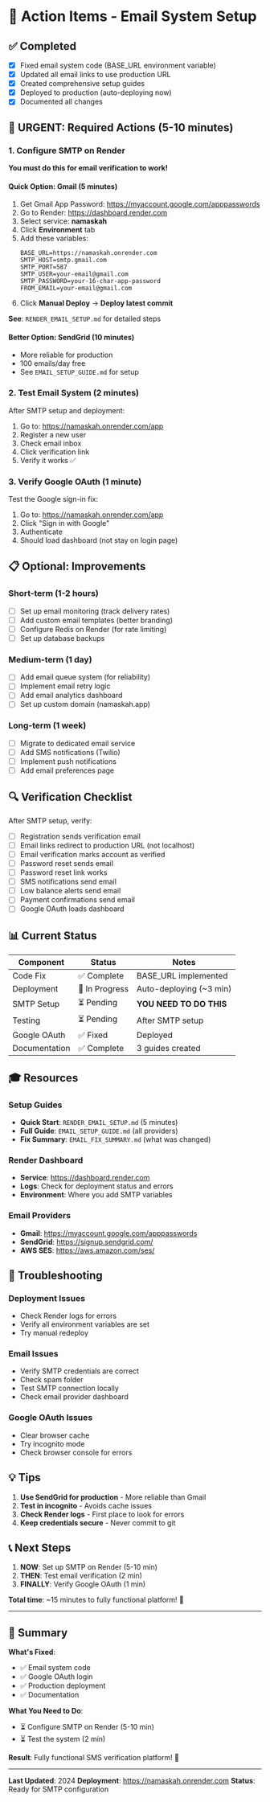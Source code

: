 # 🎯 Action Items - Email System Setup

## ✅ Completed

- [x] Fixed email system code (BASE_URL environment variable)
- [x] Updated all email links to use production URL
- [x] Created comprehensive setup guides
- [x] Deployed to production (auto-deploying now)
- [x] Documented all changes

## 🚨 URGENT: Required Actions (5-10 minutes)

### 1. Configure SMTP on Render

**You must do this for email verification to work!**

#### Quick Option: Gmail (5 minutes)
1. Get Gmail App Password: https://myaccount.google.com/apppasswords
2. Go to Render: https://dashboard.render.com
3. Select service: **namaskah**
4. Click **Environment** tab
5. Add these variables:
   ```
   BASE_URL=https://namaskah.onrender.com
   SMTP_HOST=smtp.gmail.com
   SMTP_PORT=587
   SMTP_USER=your-email@gmail.com
   SMTP_PASSWORD=your-16-char-app-password
   FROM_EMAIL=your-email@gmail.com
   ```
6. Click **Manual Deploy** → **Deploy latest commit**

**See**: `RENDER_EMAIL_SETUP.md` for detailed steps

#### Better Option: SendGrid (10 minutes)
- More reliable for production
- 100 emails/day free
- See `EMAIL_SETUP_GUIDE.md` for setup

### 2. Test Email System (2 minutes)

After SMTP setup and deployment:
1. Go to: https://namaskah.onrender.com/app
2. Register a new user
3. Check email inbox
4. Click verification link
5. Verify it works ✅

### 3. Verify Google OAuth (1 minute)

Test the Google sign-in fix:
1. Go to: https://namaskah.onrender.com/app
2. Click "Sign in with Google"
3. Authenticate
4. Should load dashboard (not stay on login page)

## 📋 Optional: Improvements

### Short-term (1-2 hours)
- [ ] Set up email monitoring (track delivery rates)
- [ ] Add custom email templates (better branding)
- [ ] Configure Redis on Render (for rate limiting)
- [ ] Set up database backups

### Medium-term (1 day)
- [ ] Add email queue system (for reliability)
- [ ] Implement email retry logic
- [ ] Add email analytics dashboard
- [ ] Set up custom domain (namaskah.app)

### Long-term (1 week)
- [ ] Migrate to dedicated email service
- [ ] Add SMS notifications (Twilio)
- [ ] Implement push notifications
- [ ] Add email preferences page

## 🔍 Verification Checklist

After SMTP setup, verify:
- [ ] Registration sends verification email
- [ ] Email links redirect to production URL (not localhost)
- [ ] Email verification marks account as verified
- [ ] Password reset sends email
- [ ] Password reset link works
- [ ] SMS notifications send email
- [ ] Low balance alerts send email
- [ ] Payment confirmations send email
- [ ] Google OAuth loads dashboard

## 📊 Current Status

| Component | Status | Notes |
|-----------|--------|-------|
| Code Fix | ✅ Complete | BASE_URL implemented |
| Deployment | 🔄 In Progress | Auto-deploying (~3 min) |
| SMTP Setup | ⏳ Pending | **YOU NEED TO DO THIS** |
| Testing | ⏳ Pending | After SMTP setup |
| Google OAuth | ✅ Fixed | Deployed |
| Documentation | ✅ Complete | 3 guides created |

## 🎓 Resources

### Setup Guides
- **Quick Start**: `RENDER_EMAIL_SETUP.md` (5 minutes)
- **Full Guide**: `EMAIL_SETUP_GUIDE.md` (all providers)
- **Fix Summary**: `EMAIL_FIX_SUMMARY.md` (what was changed)

### Render Dashboard
- **Service**: https://dashboard.render.com
- **Logs**: Check for deployment status and errors
- **Environment**: Where you add SMTP variables

### Email Providers
- **Gmail**: https://myaccount.google.com/apppasswords
- **SendGrid**: https://signup.sendgrid.com/
- **AWS SES**: https://aws.amazon.com/ses/

## 🐛 Troubleshooting

### Deployment Issues
- Check Render logs for errors
- Verify all environment variables are set
- Try manual redeploy

### Email Issues
- Verify SMTP credentials are correct
- Check spam folder
- Test SMTP connection locally
- Check email provider dashboard

### Google OAuth Issues
- Clear browser cache
- Try incognito mode
- Check browser console for errors

## 💡 Tips

1. **Use SendGrid for production** - More reliable than Gmail
2. **Test in incognito** - Avoids cache issues
3. **Check Render logs** - First place to look for errors
4. **Keep credentials secure** - Never commit to git

## 📞 Next Steps

1. **NOW**: Set up SMTP on Render (5-10 min)
2. **THEN**: Test email verification (2 min)
3. **FINALLY**: Verify Google OAuth (1 min)

**Total time**: ~15 minutes to fully functional platform! 🚀

---

## 🎉 Summary

**What's Fixed**:
- ✅ Email system code
- ✅ Google OAuth login
- ✅ Production deployment
- ✅ Documentation

**What You Need to Do**:
- ⏳ Configure SMTP on Render (5-10 min)
- ⏳ Test the system (2 min)

**Result**: Fully functional SMS verification platform! 🎊

---

**Last Updated**: 2024
**Deployment**: https://namaskah.onrender.com
**Status**: Ready for SMTP configuration
